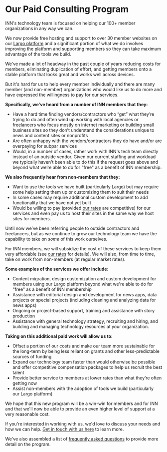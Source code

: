 # Our Paid Consulting Program

INN's technology team is focused on helping our 100+ member organizations in any way we can.

We now provide free hosting and support to over 30 member websites on our [Largo platform](http://largoproject.org) and a significant portion of what we do involves improving the platform and supporting members so they can take maximum advantage of the tools we build.

We've made a lot of headway in the past couple of years reducing costs for members, eliminating duplication of effort, and getting members onto a stable platform that looks great and works well across devices.

But it's hard for us to help every member individually and there are many member (and non-member) organizations who would like us to do more and have expressed the willingness to pay for our services.

**Specifically, we’ve heard from a number of INN members that they:**

-  Have a hard time finding vendors/contractors who “get” what they’re trying to do and often wind up working with local agencies or freelancers who focus mostly on internet marketing or building small business sites so they don’t understand the considerations unique to news and content sites or nonprofits
-  Are often unhappy with the vendors/contractors they do have and/or are overpaying for subpar services
-  Would, in a number of cases, rather work with INN's tech team directly instead of an outside vendor. Given our current staffing and workload we typically haven't been able to do this if the request goes above and beyond what we’re able to do for "free" as a benefit of INN membership.

**We also frequently hear from non-members that they:**

-  Want to use the tools we have built (particularly Largo) but may require some help setting them up or customizing them to suit their needs
-  In some cases may require additional custom development to add functionality that we have not yet built
-  Would be willing to pay (provided [our rates](consulting-rates.md) are competitive) for our services and even pay us to host their sites in the same way we host sites for members.

Until now we’ve been referring people to outside contractors and freelancers, but as we continue to grow our technology team we have the capability to take on <em>some</em> of this work ourselves.

For INN members, we will subsidize the cost of these services to keep them very affordable (see [our rates](consulting-rates.md) for details). We will also, from time to time, take on work from non-members (at regular market rates).

**Some examples of the services we offer include:**

-  Content migration, design customization and custom development for members using our Largo platform beyond what we're able to do for "free" as a benefit of INN membership
-  Assistance with editorial design and development for news apps, data projects or special projects (including cleaning and analyzing data for news apps)
-  Ongoing or project-based support, training and assistance with story production
-  Assistance with general technology strategy, recruiting and hiring, and building and managing technology resources at your organization.

**Taking on this additional paid work will allow us to:**

-  Offset a portion of our costs and make our team more sustainable for the long-term by being less reliant on grants and other less-predictable sources of funding
-  Expand our technology team faster than would otherwise be possible and offer competitive compensation packages to help us recruit the best talent
-  Provide better service to members at lower rates than what they’re often getting now
-  Assist non-members with the adoption of tools we build (particularly our Largo platform)

We hope that this new program will be a win-win for members and for INN and that we'll now be able to provide an even higher level of support at a very reasonable cost.

If you're interested in working with us, we'd love to discuss your needs and how we can help. [Get in touch with us here](mailto:nerds@inn.org) to learn more.

We've also assembled a list of [frequently asked questions](consulting-faq.md) to provide more detail on the program.
